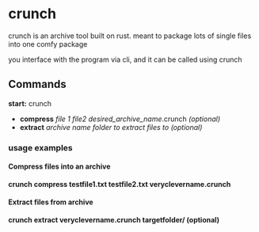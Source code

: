 # crunch
crunch is an archive tool built on rust. meant to package lots of single files into one comfy package

you interface with the program via cli, and it can be called using crunch

## Commands

**start:** crunch

* **compress** *file 1 file2* *desired_archive_name*.crunch *(optional)*
* **extract** *archive name* *folder to extract files to (optional)*

### usage examples

#### Compress files into an archive
**crunch compress testfile1.txt testfile2.txt veryclevername.crunch**

#### Extract files from archive
**crunch extract veryclevername.crunch targetfolder/ (optional)** 
